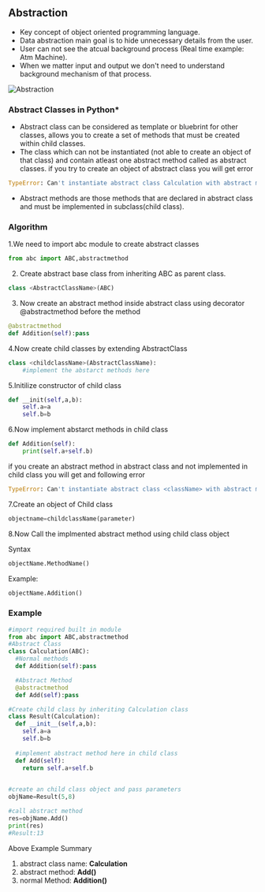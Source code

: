## Abstraction


- Key concept of object oriented programming language.
- Data abstraction main goal is to hide unnecessary details from the user.
- User can not see the atcual background process (Real time example: Atm Machine).
- When we matter input and output we don't need to understand background mechanism of that process.

![Abstraction](https://github.com/chavarera/PythonScript/blob/master/Class/abstractclasses.png)


### Abstract Classes in Python*
- Abstract class can be considered as template or bluebrint for other classes, allows you to create a set of methods that must be created within child classes.
- The class which can not be instantiated (not able to create an object of that class) and contain atleast one abstract method called as abstract classes.
if you try to create an object of abstract class you will get error
```python
TypeError: Can't instantiate abstract class Calculation with abstract methods Add
```
- Abstract methods are those methods that are declared in abstract class and must be implemented in subclass(child class).


### Algorithm

1.We need to import abc module to create abstract classes
```python
from abc import ABC,abstractmethod
```
2. Create abstract base class from inheriting ABC as parent class.
```python
class <AbstractClassName>(ABC)
```
3. Now create an abstract method inside abstract class using decorator @abstractmethod before the method
```python
@abstractmethod
def Addition(self):pass
```
4.Now create child classes by extending AbstractClass
```python
class <childclassName>(AbstractClassName):
	#implement the abstarct methods here
```
5.Initilize constructor of child class
```python
def __init(self,a,b):
	self.a=a
	self.b=b
```	
6.Now implement abstarct methods in child class
```python
def Addition(self):
	print(self.a+self.b)
 ```
 
if you create an abstract method in abstract class and not implemented in child class you will get  and following error
```python
TypeError: Can't instantiate abstract class <className> with abstract methods <methodName>
```
7.Create an object of Child class 
```python
objectname=childclassName(parameter)
```
8.Now Call the implmented abstract method using child class object

Syntax
```python
objectName.MethodName()
```
Example:
```python
objectName.Addition()
```

### Example
```python
#import required built in module
from abc import ABC,abstractmethod
#Abstract Class
class Calculation(ABC):
  #Normal methods
  def Addition(self):pass

  #Abstract Method
  @abstractmethod
  def Add(self):pass

#Create child class by inheriting Calculation class
class Result(Calculation):
  def __init__(self,a,b):
    self.a=a
    self.b=b
    
  #implement abstract method here in child class
  def Add(self):
    return self.a+self.b
    

#create an child class object and pass parameters
objName=Result(5,8)

#call abstract method
res=objName.Add()
print(res)
#Result:13
```

Above Example Summary

  1. abstract class name:  **Calculation**
  2. abstract method:      **Add()**
  3. normal Method:        **Addition()**
